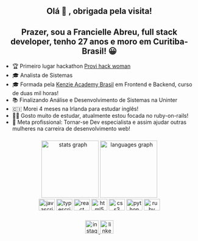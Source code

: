 <h2 align="center">Olá 👋   , obrigada pela visita!</h2>

<h2 align="center"> Prazer, sou a Francielle Abreu, full stack developer, tenho 27 anos e moro em Curitiba-Brasil! 😀 </h2>

<div align="left">

- 🏆 Primeiro lugar hackathon <a href="https://blog.provi.com.br/outros/tudo-o-que-rolou-provihack/" target="_blank">Provi hack woman</a>
- 🎓 Analista de Sistemas
- 🎓 Formada pela <a href="https://kenzie.com.br/" target="_blank">Kenzie Academy Brasil</a> em Frontend e Backend, curso de duas mil horas!
- 📚 Finalizando Análise e Desenvolvimento de Sistemas na Uninter
- 🇨🇮 Morei 4 meses na Irlanda para estudar inglês!
- 👩‍💻 Gosto muito de estudar, atualmente estou focada no ruby-on-rails!
- 🎯 Meta profissional: Tornar-se Dev especialista e assim ajudar outras mulheres na carreira de desenvolvimento web!
</div>

###

<div align="center">
  <img src="https://github-readme-streak-stats.herokuapp.com?user=FrancielledeAbreu&theme=radical&hide_border=true" height="150" alt="stats graph"  />

  <img src="https://github-readme-stats.vercel.app/api/top-langs?locale=en&hide_title=false&layout=compact&card_width=320&langs_count=5&theme=dracula&hide_border=false&username=FrancielledeAbreu" height="150" alt="languages graph"  />
</div>

<div align="center">
  <img src="https://cdn.jsdelivr.net/gh/devicons/devicon/icons/javascript/javascript-original.svg" height="30" width="42" alt="javascript logo"  />
  <img src="https://cdn.jsdelivr.net/gh/devicons/devicon/icons/typescript/typescript-plain.svg" height="30" width="42" alt="typescript logo"  />
  <img src="https://cdn.jsdelivr.net/gh/devicons/devicon/icons/react/react-original.svg" height="30" width="42" alt="react logo"  />
  <img src="https://cdn.jsdelivr.net/gh/devicons/devicon/icons/html5/html5-original.svg" height="30" width="42" alt="html5 logo"  />
  <img src="https://cdn.jsdelivr.net/gh/devicons/devicon/icons/css3/css3-original.svg" height="30" width="42" alt="css3 logo"  />
  <img src="https://cdn.jsdelivr.net/gh/devicons/devicon/icons/python/python-original.svg" height="30" width="42" alt="python logo"  />
  <img src="https://cdn.jsdelivr.net/gh/devicons/devicon/icons/ruby/ruby-original.svg" height="30" width="42" alt="ruby logo"  />

</div>

###

<div align="center">
  <a
    href="https://www.instagram.com/francielle_deabreu/?hl=pt-br"
    target="_blank">
    <img src="https://img.shields.io/static/v1?message=Instagram&logo=instagram&label=&color=E4405F&logoColor=white&labelColor=&style=for-the-badge" height="35" alt="instagram logo"  />
  </a>
  <a
      href="https://www.linkedin.com/in/francielle-abreu-silva-0904b0120/" target="_blank">
    <img src="https://img.shields.io/static/v1?message=LinkedIn&logo=linkedin&label=&color=0077B5&logoColor=white&labelColor=&style=for-the-badge" height="35" alt="linkedin logo"  />
  </a>
</div>
